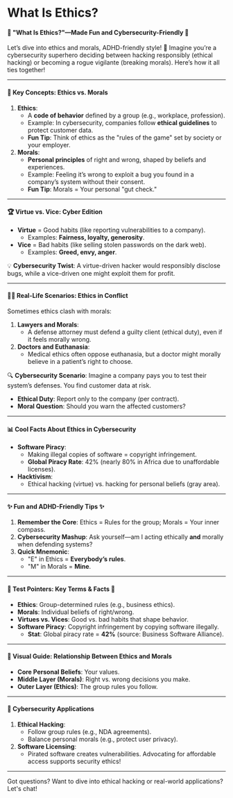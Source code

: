 # What Is Ethics?

#### 🚀 "What Is Ethics?"—Made Fun and Cybersecurity-Friendly 🚀

Let’s dive into ethics and morals, ADHD-friendly style! 🎉 Imagine you’re a cybersecurity superhero deciding between hacking responsibly (ethical hacking) or becoming a rogue vigilante (breaking morals). Here’s how it all ties together!

***

#### 🧠 **Key Concepts: Ethics vs. Morals**

1. **Ethics**:
   * A **code of behavior** defined by a group (e.g., workplace, profession).
   * Example: In cybersecurity, companies follow **ethical guidelines** to protect customer data.
   * **Fun Tip**: Think of ethics as the "rules of the game" set by society or your employer.
2. **Morals**:
   * **Personal principles** of right and wrong, shaped by beliefs and experiences.
   * Example: Feeling it’s wrong to exploit a bug you found in a company’s system without their consent.
   * **Fun Tip**: Morals = Your personal "gut check."

***

#### 🏆 **Virtue vs. Vice: Cyber Edition**

* **Virtue** = Good habits (like reporting vulnerabilities to a company).
  * Examples: **Fairness, loyalty, generosity**.
* **Vice** = Bad habits (like selling stolen passwords on the dark web).
  * Examples: **Greed, envy, anger**.

💡 **Cybersecurity Twist**: A virtue-driven hacker would responsibly disclose bugs, while a vice-driven one might exploit them for profit.

***

#### 🕵️‍♀️ **Real-Life Scenarios: Ethics in Conflict**

Sometimes ethics clash with morals:

1. **Lawyers and Morals**:
   * A defense attorney must defend a guilty client (ethical duty), even if it feels morally wrong.
2. **Doctors and Euthanasia**:
   * Medical ethics often oppose euthanasia, but a doctor might morally believe in a patient’s right to choose.

🔍 **Cybersecurity Scenario**: Imagine a company pays you to test their system’s defenses. You find customer data at risk.

* **Ethical Duty**: Report only to the company (per contract).
* **Moral Question**: Should you warn the affected customers?

***

#### 📊 **Cool Facts About Ethics in Cybersecurity**

* **Software Piracy**:
  * Making illegal copies of software = copyright infringement.
  * **Global Piracy Rate**: 42% (nearly 80% in Africa due to unaffordable licenses).
* **Hacktivism**:
  * Ethical hacking (virtue) vs. hacking for personal beliefs (gray area).

***

#### ✨ **Fun and ADHD-Friendly Tips** ✨

1. **Remember the Core**: Ethics = Rules for the group; Morals = Your inner compass.
2. **Cybersecurity Mashup**: Ask yourself—am I acting ethically **and** morally when defending systems?
3. **Quick Mnemonic**:
   * "E" in Ethics = **Everybody’s rules**.
   * "M" in Morals = **Mine**.

***

#### 🎯 **Test Pointers: Key Terms & Facts** 🎯

* **Ethics**: Group-determined rules (e.g., business ethics).
* **Morals**: Individual beliefs of right/wrong.
* **Virtues vs. Vices**: Good vs. bad habits that shape behavior.
* **Software Piracy**: Copyright infringement by copying software illegally.
  * **Stat**: Global piracy rate = **42%** (source: Business Software Alliance).

***

#### 🎨 **Visual Guide: Relationship Between Ethics and Morals**

* **Core Personal Beliefs**: Your values.
* **Middle Layer (Morals)**: Right vs. wrong decisions you make.
* **Outer Layer (Ethics)**: The group rules you follow.

***

#### 🔗 **Cybersecurity Applications**

1. **Ethical Hacking**:
   * Follow group rules (e.g., NDA agreements).
   * Balance personal morals (e.g., protect user privacy).
2. **Software Licensing**:
   * Pirated software creates vulnerabilities. Advocating for affordable access supports security ethics!

***

Got questions? Want to dive into ethical hacking or real-world applications? Let's chat!
